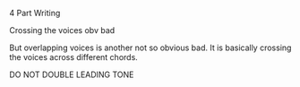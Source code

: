 4 Part Writing

Crossing the voices obv bad

But overlapping voices is another not so obvious bad.
It is basically crossing the voices across different chords.

DO NOT DOUBLE LEADING TONE

